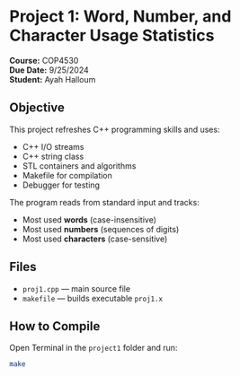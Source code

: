 # Project 1: Word, Number, and Character Usage Statistics

**Course:** COP4530  
**Due Date:** 9/25/2024  
**Student:** Ayah Halloum

##  Objective

This project refreshes C++ programming skills and uses:
- C++ I/O streams
- C++ string class
- STL containers and algorithms
- Makefile for compilation
- Debugger for testing

The program reads from standard input and tracks:
- Most used **words** (case-insensitive)
- Most used **numbers** (sequences of digits)
- Most used **characters** (case-sensitive)

##  Files

- `proj1.cpp` — main source file
- `makefile` — builds executable `proj1.x`

##  How to Compile

Open Terminal in the `project1` folder and run:

```bash
make
